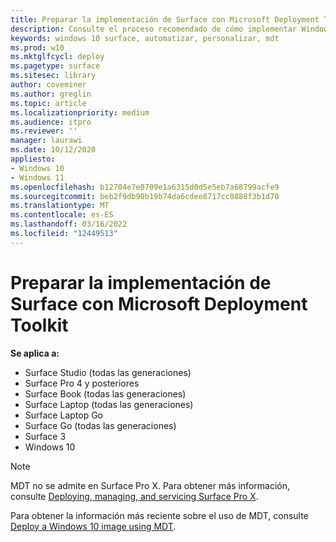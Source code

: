```yaml
---
title: Preparar la implementación de Surface con Microsoft Deployment Toolkit
description: Consulte el proceso recomendado de cómo implementar Windows 10 en los dispositivos Surface con la implementación de Microsoft Toolkit.
keywords: windows 10 surface, automatizar, personalizar, mdt
ms.prod: w10
ms.mktglfcycl: deploy
ms.pagetype: surface
ms.sitesec: library
author: coveminer
ms.author: greglin
ms.topic: article
ms.localizationpriority: medium
ms.audience: itpro
ms.reviewer: ''
manager: laurawi
ms.date: 10/12/2020
appliesto:
- Windows 10
- Windows 11
ms.openlocfilehash: b12704e7e0709e1a6315d0d5e5eb7a68799acfe9
ms.sourcegitcommit: beb2f9db90b19b74da6cdee8717cc0888f3b1d70
ms.translationtype: MT
ms.contentlocale: es-ES
ms.lasthandoff: 03/16/2022
ms.locfileid: "12449513"
---
```

# <a name="prepare-surface-deployment-with-microsoft-deployment-toolkit"></a>Preparar la implementación de Surface con Microsoft Deployment Toolkit

**Se aplica a:**

- Surface Studio (todas las generaciones)
- Surface Pro 4 y posteriores
- Surface Book (todas las generaciones)
- Surface Laptop (todas las generaciones)
- Surface Laptop Go 
- Surface Go (todas las generaciones)
- Surface 3
- Windows 10

> [!NOTE]
> MDT no se admite en Surface Pro X. Para obtener más información, consulte [Deploying, managing, and servicing Surface Pro X](surface-pro-arm-app-management.md).

Para obtener la información más reciente sobre el uso de MDT, consulte [Deploy a Windows 10 image using MDT](/windows/deployment/deploy-windows-mdt/deploy-a-windows-10-image-using-mdt).

